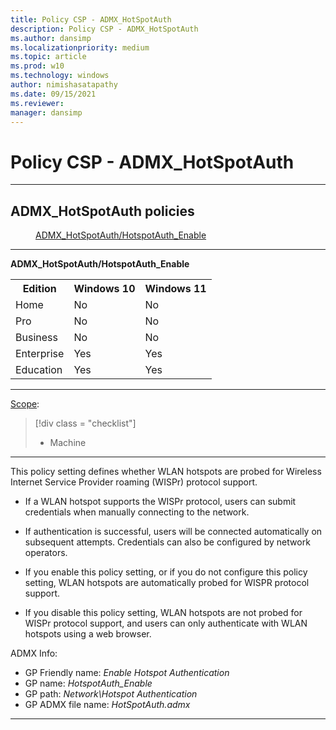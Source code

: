 ```yaml
---
title: Policy CSP - ADMX_HotSpotAuth
description: Policy CSP - ADMX_HotSpotAuth
ms.author: dansimp
ms.localizationpriority: medium
ms.topic: article
ms.prod: w10
ms.technology: windows
author: nimishasatapathy
ms.date: 09/15/2021
ms.reviewer: 
manager: dansimp
---
```


# Policy CSP - ADMX_HotSpotAuth

<hr/>

<!--Policies-->
## ADMX_HotSpotAuth policies  

<dl>
  <dd>
    <a href="#admx-hotspotauth-hotspotauth_enable">ADMX_HotSpotAuth/HotspotAuth_Enable</a>
  </dd>
</dl>

<hr/>

<!--Policy-->
<a href="" id="admx-hotspotauth-hotspotauth_enable"></a>**ADMX_HotSpotAuth/HotspotAuth_Enable**  

<!--SupportedSKUs-->
<table>
<tr>
    <th>Edition</th>
    <th>Windows 10</th>
    <th>Windows 11</th>
</tr>
<tr>
    <td>Home</td>
    <td>No</td>
    <td>No</td>
</tr>
<tr>
    <td>Pro</td>
    <td>No</td>
    <td>No</td>
</tr>
<tr>
    <td>Business</td>
    <td>No</td>
    <td>No</td>
</tr>
<tr>
    <td>Enterprise</td>
    <td>Yes</td>
    <td>Yes</td>
</tr>
<tr>
    <td>Education</td>
    <td>Yes</td>
    <td>Yes</td>
</tr>
</table>

<!--/SupportedSKUs-->
<hr/>

<!--Scope-->
[Scope](./policy-configuration-service-provider.md#policy-scope):

> [!div class = "checklist"]
> * Machine

<hr/>

<!--/Scope-->
<!--Description-->
This policy setting defines whether WLAN hotspots are probed for Wireless Internet Service Provider roaming (WISPr) protocol support.  

- If a WLAN hotspot supports the WISPr protocol, users can submit credentials when manually connecting to the network. 

- If authentication is successful, users will be connected automatically on subsequent attempts. Credentials can also be configured by network operators.  

- If you enable this policy setting, or if you do not configure this policy setting, WLAN hotspots are automatically probed for WISPR protocol support.  

- If you disable this policy setting, WLAN hotspots are not probed for WISPr protocol support, and users can only authenticate with WLAN hotspots using a web browser.

<!--/Description-->

<!--ADMXBacked-->
ADMX Info:  
-   GP Friendly name: *Enable Hotspot Authentication*
-   GP name: *HotspotAuth_Enable*
-   GP path: *Network\Hotspot Authentication*
-   GP ADMX file name: *HotSpotAuth.admx*

<!--/ADMXBacked-->
<!--/Policy-->

<hr/>


<!--/Policies-->


